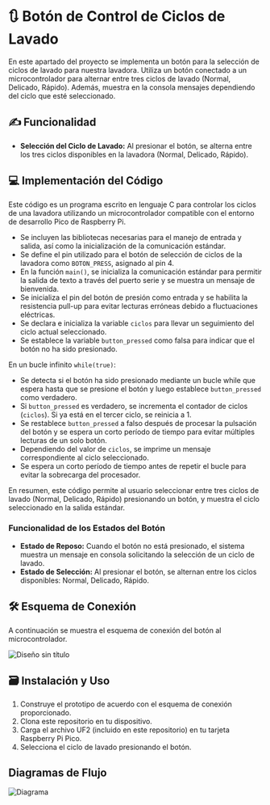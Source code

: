 # :arrows_clockwise: Botón de Control de Ciclos de Lavado

En este apartado del proyecto se implementa un botón para la selección de ciclos de lavado para nuestra lavadora. Utiliza un botón conectado a un microcontrolador para alternar entre tres ciclos de lavado (Normal, Delicado, Rápido). Además, muestra en la consola mensajes dependiendo del ciclo que esté seleccionado.

## :writing_hand: Funcionalidad

- **Selección del Ciclo de Lavado:** Al presionar el botón, se alterna entre los tres ciclos disponibles en la lavadora (Normal, Delicado, Rápido).

## :computer: Implementación del Código

Este código es un programa escrito en lenguaje C para controlar los ciclos de una lavadora utilizando un microcontrolador compatible con el entorno de desarrollo Pico de Raspberry Pi.

- Se incluyen las bibliotecas necesarias para el manejo de entrada y salida, así como la inicialización de la comunicación estándar.
- Se define el pin utilizado para el botón de selección de ciclos de la lavadora como `BOTON_PRESS`, asignado al pin 4.
- En la función `main()`, se inicializa la comunicación estándar para permitir la salida de texto a través del puerto serie y se muestra un mensaje de bienvenida.
- Se inicializa el pin del botón de presión como entrada y se habilita la resistencia pull-up para evitar lecturas erróneas debido a fluctuaciones eléctricas.
- Se declara e inicializa la variable `ciclos` para llevar un seguimiento del ciclo actual seleccionado.
- Se establece la variable `button_pressed` como falsa para indicar que el botón no ha sido presionado.

En un bucle infinito `while(true)`:

- Se detecta si el botón ha sido presionado mediante un bucle while que espera hasta que se presione el botón y luego establece `button_pressed` como verdadero.
- Si `button_pressed` es verdadero, se incrementa el contador de ciclos (`ciclos`). Si ya está en el tercer ciclo, se reinicia a 1.
- Se restablece `button_pressed` a falso después de procesar la pulsación del botón y se espera un corto período de tiempo para evitar múltiples lecturas de un solo botón.
- Dependiendo del valor de `ciclos`, se imprime un mensaje correspondiente al ciclo seleccionado.
- Se espera un corto período de tiempo antes de repetir el bucle para evitar la sobrecarga del procesador.

En resumen, este código permite al usuario seleccionar entre tres ciclos de lavado (Normal, Delicado, Rápido) presionando un botón, y muestra el ciclo seleccionado en la salida estándar.

### Funcionalidad de los Estados del Botón

- **Estado de Reposo:** Cuando el botón no está presionado, el sistema muestra un mensaje en consola solicitando la selección de un ciclo de lavado.
- **Estado de Selección:** Al presionar el botón, se alternan entre los ciclos disponibles: Normal, Delicado, Rápido.

## :hammer_and_wrench: Esquema de Conexión

A continuación se muestra el esquema de conexión del botón al microcontrolador.

![Diseño sin título](https://github.com/brizavda/Microcontrollers_TableroLavadora/assets/141947806/7b004eb0-905e-478d-9352-666e40515e51)


## :card_file_box: Instalación y Uso

1. Construye el prototipo de acuerdo con el esquema de conexión proporcionado.
2. Clona este repositorio en tu dispositivo.
3. Carga el archivo UF2 (incluido en este repositorio) en tu tarjeta Raspberry Pi Pico.
4. Selecciona el ciclo de lavado presionando el botón.

## Diagramas de Flujo

![Diagrama](https://github.com/brizavda/Microcontrollers_TableroLavadora/assets/141947806/efb08ca1-5b06-4e9f-8821-bd18f6f1e671)

